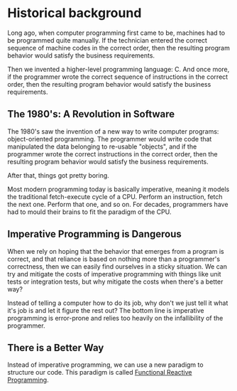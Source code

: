 # Historical background

Long ago, when computer programming first came to be, machines had to be programmed quite manually. If the technician entered the correct sequence of machine codes in the correct order, then the resulting program behavior would satisfy the business requirements.

Then we invented a higher-level programming language: C. And once more, if the programmer wrote the correct sequence of instructions in the correct order, then the resulting program behavior would satisfy the business requirements.

## The 1980's: A Revolution in Software

The 1980's saw the invention of a new way to write computer programs: object-oriented programming. The programmer would write code that manipulated the data belonging to re-usable "objects", and if the programmer wrote the correct instructions in the correct order, then the resulting program behavior would satisfy the business requirements.

After that, things got pretty boring.

Most modern programming today is basically imperative, meaning it models the traditional fetch-execute cycle of a CPU. Perform an instruction, fetch the next one. Perform that one, and so on. For decades, programmers have had to mould their brains to fit the paradigm of the CPU.

## Imperative Programming is Dangerous

When we rely on hoping that the behavior that emerges from a program is correct, and that reliance is based on nothing more than a programmer's correctness, then we can easily find ourselves in a sticky situation. We can try and mitigate the costs of imperative programming with things like unit tests or integration tests, but why mitigate the costs when there's a better way?

Instead of telling a computer how to do its job, why don't we just tell it what it's job is and let it figure the rest out? The bottom line is imperative programming is error-prone and relies too heavily on the infallibility of the programmer.

## There is a Better Way

Instead of imperative programming, we can use a new paradigm to structure our code. This paradigm is called [Functional Reactive Programming](functional-reactive-programming.html).
